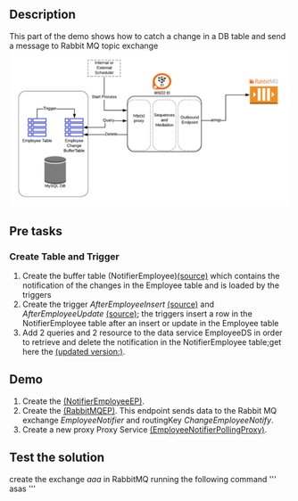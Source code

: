 ## Description
This part of the demo shows how to catch a change in a DB table and send a message to Rabbit MQ topic exchange
![EI Demo2](EIdemo2.png)

## Pre tasks
### Create Table and Trigger
1. Create the buffer table (NotifierEmployee)[(source)](createNotifierEmployee.sql) which contains the notification of the changes in the Employee table and is loaded by the triggers
2. Create the trigger *AfterEmployeeInsert* [(source)](insertTrigger.sql) and *AfterEmployeeUpdate* [(source)](updateTrigger.sql); the triggers insert a row in the NotifierEmployee table after an insert or update in the Employee table
3. Add 2 queries and 2 resource to the data service EmployeeDS in order to retrieve and delete the notification in the NotifierEmployee table;get here the [(updated version:)](EmployeeDS.xml).


## Demo
1. Create the [(NotifierEmployeeEP)](NotifierEmployeeEP.xml).
2. Create the [(RabbitMQEP)](RabbitMQEP.xml). This endpoint sends data to the Rabbit MQ exchange *EmployeeNotifier* and routingKey *ChangeEmployeeNotify*.
3. Create a new proxy Proxy Service [(EmployeeNotifierPollingProxy)](EmployeeNotifierPollingProxy.xml).

## Test the solution
create the exchange *aaa* in RabbitMQ running the following command
'''
asas
'''
